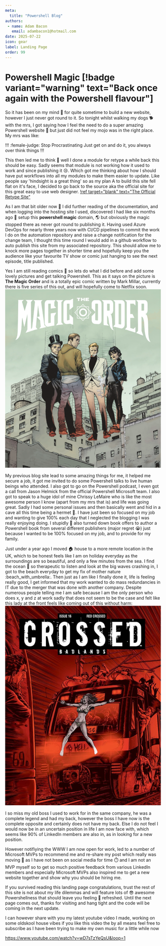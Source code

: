 ```yaml
---
meta:
  title: "Powershell Blog"
authors: 
 - name: Adam Bacon
   email: adambacon1@hotmail.com
date: 2025-07-22
icon: gear
label: Landing Page
order: 99
---
```


# Powershell Magic [!badge variant="warning" text="Back once again with the Powershell flavour"]

So it has been on my mind :thought_balloon: for quite sometime to build a new website, however I just never got round to it. So tonight whilst walking my dogs :dog2: with the mrs, I got saying how I feel the need to do a super amazing Powershell website :100: but just did not feel my mojo was in the right place. My mrs was like:

!!! :female-judge: Stop Procrastinating
Just get on and do it, you always over think things
!!!

This then led me to think :thought_balloon: well I done a module for retype a while back this should be easy.  Sadly seems that module is not working how it used to work and since publishing it :cry:. Which got me thinking about how I should have put workflows into all my modules to make  them easier to update.  Like people say 'hindsight is a great thing' so as my plan A to build this site fell flat on it's face, I decided to go back to the source aka the official site for this great easy to use web designer.
[!ref target="blank" text="The Official Retype Site"](https://retype.com/)

As I am that bit older now 	:older_man: I did further reading of the documentation, and when logging into the hosting site I used, discovered I had like six months ago :calendar: setup this **powershell magic** domain, :earth_americas: but obviously the magic stopped there as never got round to publishing it. 
Having used Azure DevOps for nearly three years now with CI/CD pipelines to commit the work I do on the automation repository and raise a change notification for the change team, I thought this time round I would add in a github workflow to auto publish this site from my associated repository. This should allow me to knock more pages together in shorter time and hopefully keep you the audience like your favourite TV show or comic just hanging to see the next episode, title published. 

Yes I am still reading comics :superhero: so lets do what I did before and add some lovely pictures and get talking Powershell. This as it says on the picture is **The Magic Order** and is a totally epic comic written by Mark Millar, currently there is five series of this out, and will hopefully come to Netflix soon.
![](/images/magicOrder.PNG)

My previous blog site lead to some amazing things for me, it helped me secure a job, it got me invited to do some Powershell talks to live human beings who attended. I also got to go on the Powershell podcast, I even got a call from Jason Helmick from the official Powershell Microsoft team.  I also got to speak to a huge idol of mine Chrissy LeMaire who is like the most awesome person I know (apart from my mrs that is) and life was going great. 
Sadly I had some personal issues and then basically went and hid in a cave all this time being a hermet :shell:. I have just been so focused on my job and wanting to give 100% each day that I neglected the blogging I was really enjoying doing. I stupidly :clown_face: also turned down book offers to author a Powershell book from several different publishers (major regret :sob:) just because I wanted to be 100% focused on my job, and to provide for my family. 

Just under a year ago I moved :house: house to a more remote location in the UK, which to be honest feels like I am on holiday everyday as the surroundings are so beautiful, and only a few minutes from the sea. I find the ocean :ocean: so therapeutic to listen and look at the big waves crashing in, I got to the beach everyday to get my fix of mother nature :beach_with_umbrella:. 
Then just as I am like I finally done it, life is feeling really good, I get informed that my work wanted to do mass redundancies in IT due to the merger that was done with another company. 
Despite numerous people telling me I am safe because I am the only person who does x, y and z at work sadly that does not seem to be the case and felt like this lady at the front feels like coming out of this without harm:
![](/images/rail.PNG)

I so miss my old boss I used to work for in the same company, he was a complete legend and had my back, however the boss I have now is the complete opposite and certainly does not have my back. Else I do not feel I would now be in an uncertain position in life I am now face with, which seems like 90% of LinkedIn members are also in, as in looking for a new position. 

However notifiying the WWW I am now open for work, led to a number of Microsoft MVPs to recommend me and re-share my post which really was moving :sparkling_heart: as I have not been on social media for time :stopwatch: and I am not an MVP myself so to get so much positive feedback from various LinkedIn members and especially Microsoft MVPs also inspired me to get a new website together and show why you should be hiring me.

If you survived reading this landing page congratulations, trust the rest of this site is not about my life dilemmas and will feature lots of :sunglasses: awesome Powershellness that should leave you feeling :exploding_head: refreshed. Until the next page comes out, thanks for visiting and hang tight and the code will be coming in the next update.

I can however share with you my latest youtube video I made, working on some oldskool house vibes if you like this video the by all means feel free to subscribe as I have been trying to make my own music for a little while now

https://www.youtube.com/watch?v=wD7sTzYeQsU&loop=1